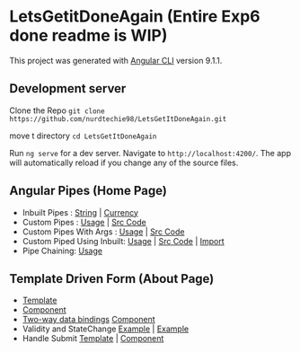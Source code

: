 # LetsGetitDoneAgain (Entire Exp6 done readme is WIP)

This project was generated with [Angular CLI](https://github.com/angular/angular-cli) version 9.1.1.

## Development server
Clone the Repo `git clone https://github.com/nurdtechie98/LetsGetItDoneAgain.git`

move t directory `cd LetsGetItDoneAgain`

Run `ng serve` for a dev server. Navigate to `http://localhost:4200/`. The app will automatically reload if you change any of the source files.

## Angular Pipes (Home Page)
* Inbuilt Pipes : [String](https://github.com/nurdtechie98/LetsGetItDoneAgain/blob/9658e19d6174f952d69a29db4870d71729ce04b4/src/app/home/home.component.html#L6-L9) | [Currency](https://github.com/nurdtechie98/LetsGetItDoneAgain/blob/9658e19d6174f952d69a29db4870d71729ce04b4/src/app/store/store.component.html#L4)
* Custom Pipes : [Usage](https://github.com/nurdtechie98/LetsGetItDoneAgain/blob/9658e19d6174f952d69a29db4870d71729ce04b4/src/app/home/home.component.html#L18) | [Src Code](https://github.com/nurdtechie98/LetsGetItDoneAgain/blob/master/src/app/reverse-string.pipe.ts)
* Custom Pipes With Args : [Usage](https://github.com/nurdtechie98/LetsGetItDoneAgain/blob/9658e19d6174f952d69a29db4870d71729ce04b4/src/app/home/home.component.html#L20) | [Src Code](https://github.com/nurdtechie98/LetsGetItDoneAgain/blob/master/src/app/append-string.pipe.ts)
* Custom Piped Using Inbuilt: [Usage](https://github.com/nurdtechie98/LetsGetItDoneAgain/blob/9658e19d6174f952d69a29db4870d71729ce04b4/src/app/home/home.component.html#L21) | [Src Code](https://github.com/nurdtechie98/LetsGetItDoneAgain/blob/master/src/app/custom-lowercase.pipe.ts) | [Import](https://github.com/nurdtechie98/LetsGetItDoneAgain/blob/9658e19d6174f952d69a29db4870d71729ce04b4/src/app/app.module.ts#L47) 
* Pipe Chaining: [Usage](https://github.com/nurdtechie98/LetsGetItDoneAgain/blob/9658e19d6174f952d69a29db4870d71729ce04b4/src/app/home/home.component.html#L22)

## Template Driven Form (About Page)
* [Template](https://github.com/nurdtechie98/LetsGetItDoneAgain/blob/master/src/app/about/about.component.html)
* [Component](https://github.com/nurdtechie98/LetsGetItDoneAgain/blob/master/src/app/about/about.component.ts)
* [Two-way data bindings](https://github.com/nurdtechie98/LetsGetItDoneAgain/blob/e38584637bfc949dbae5857cc49696292c100e89/src/app/about/about.component.html#L4) [Component](https://github.com/nurdtechie98/LetsGetItDoneAgain/blob/e38584637bfc949dbae5857cc49696292c100e89/src/app/about/about.component.ts#L13)
* Validity and StateChange [Example](https://github.com/nurdtechie98/LetsGetItDoneAgain/blob/e38584637bfc949dbae5857cc49696292c100e89/src/app/about/about.component.html#L1) | [Example](https://github.com/nurdtechie98/LetsGetItDoneAgain/blob/e38584637bfc949dbae5857cc49696292c100e89/src/app/generic-form/generic-form.component.html#L1)
* Handle Submit [Template](https://github.com/nurdtechie98/LetsGetItDoneAgain/blob/e38584637bfc949dbae5857cc49696292c100e89/src/app/about/about.component.html#L1) | [Component](https://github.com/nurdtechie98/LetsGetItDoneAgain/blob/e38584637bfc949dbae5857cc49696292c100e89/src/app/about/about.component.ts#L18-L20)
